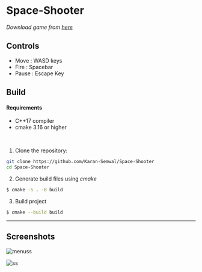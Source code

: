 # Space-Shooter

*Download game from *[here](https://the-prime.itch.io/space-shooter)**

## Controls
- Move  : WASD keys
- Fire  : Spacebar
- Pause : Escape Key

## Build

#### Requirements

- C++17 compiler
- cmake 3.16 or higher

<br>

1. Clone the repository:
```bash
git clone https://github.com/Karan-Semwal/Space-Shooter
cd Space-Shooter
```

2. Generate build files using *cmake*
```bash
$ cmake -S . -B build
```

3. Build project
```bash
$ cmake --build build
```

---


## Screenshots

![menuss](https://github.com/Karan-Semwal/Space-Shooter/assets/96228962/cf339be8-fec1-4d82-a49c-bf95415fa521)

![ss](https://github.com/Karan-Semwal/Space-Shooter/assets/96228962/6f226f61-5e3f-48c0-94e2-55b4e8873007)

